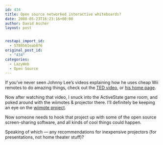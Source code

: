 ```yaml
---
id: 434
title: Open source networked interactive whiteboards?
date: 2008-05-23T16:23:16+00:00
author: David Ascher
layout: post


restapi_import_id:
  - 5780561eab8f6
original_post_id:
  - "434"
categories:
  - LazyWeb
  - Open Source
---
```

If you&#8217;ve never seen Johnny Lee&#8217;s videos explaining how he uses cheap Wii remotes to do amazing things, check out the [TED video](http://blip.tv/file/897059), or [his home page](http://www.cs.cmu.edu/~johnny/projects/wii/).

Now after watching that video, I snuck into the ActiveState game room, and poked around with the wiimotes & projector there. I&#8217;ll definitely be keeping an eye on the [wiimote project](http://www.wiimoteproject.com/).

Now someone needs to hook that project up with some of the open source screen-sharing software, and all kinds of cool things could happen.

Speaking of which &#8212; any recommendations for inexpensive projectors (for presentations, not home theater stuff)?
